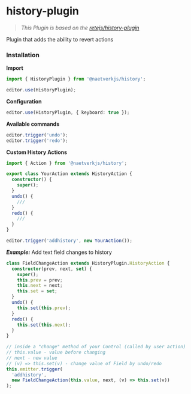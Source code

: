 # history-plugin
> _This Plugin is based on the [retejs/history-plugin](https://github.com/retejs/history-plugin)_

Plugin that adds the ability to revert actions


### Installation

**Import**

```ts
import { HistoryPlugin } from '@naetverkjs/history';

editor.use(HistoryPlugin);
```

**Configuration**

```ts
editor.use(HistoryPlugin, { keyboard: true });
```

**Available commands**

```ts
editor.trigger('undo');
editor.trigger('redo');
```

**Custom History Actions**

```ts
import { Action } from '@naetverkjs/history';

export class YourAction extends HistoryAction {
  constructor() {
    super();
  }
  undo() {
    ///
  }
  redo() {
    ///
  }
}

editor.trigger('addhistory', new YourAction());
```

**_Example:_** Add text field changes to history

```ts
class FieldChangeAction extends HistoryPlugin.HistoryAction {
  constructor(prev, next, set) {
    super();
    this.prev = prev;
    this.next = next;
    this.set = set;
  }
  undo() {
    this.set(this.prev);
  }
  redo() {
    this.set(this.next);
  }
}

// inside a "change" method of your Control (called by user action)
// this.value - value before changing
// next - new value
// (v) => this.set(v) - change value of Field by undo/redo
this.emitter.trigger(
  'addhistory',
  new FieldChangeAction(this.value, next, (v) => this.set(v))
);
```
